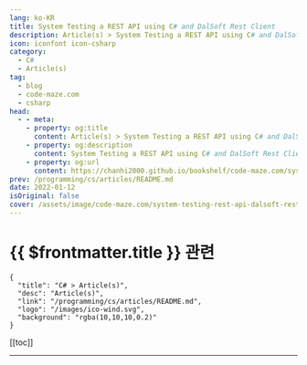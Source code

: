 ```yaml
---
lang: ko-KR
title: System Testing a REST API using C# and DalSoft Rest Client
description: Article(s) > System Testing a REST API using C# and DalSoft Rest Client
icon: iconfont icon-csharp
category: 
  - C#
  - Article(s)
tag: 
  - blog
  - code-maze.com
  - csharp
head:  
  - - meta:
    - property: og:title
      content: Article(s) > System Testing a REST API using C# and DalSoft Rest Client
    - property: og:description
      content: System Testing a REST API using C# and DalSoft Rest Client
    - property: og:url
      content: https://chanhi2000.github.io/bookshelf/code-maze.com/system-testing-rest-api-dalsoft-restclient.html
prev: /programming/cs/articles/README.md
date: 2022-01-12
isOriginal: false
cover: /assets/image/code-maze.com/system-testing-rest-api-dalsoft-restclient/banner.png
---
```


# {{ $frontmatter.title }} 관련

```component VPCard
{
  "title": "C# > Article(s)",
  "desc": "Article(s)",
  "link": "/programming/cs/articles/README.md",
  "logo": "/images/ico-wind.svg",
  "background": "rgba(10,10,10,0.2)"
}
```

[[toc]]

---

<SiteInfo
  name="System Testing a REST API using C# and DalSoft Rest Client"
  desc="In this post, we're going to cover the recent extensions to the DalSoft RestClient library which allows you to easily test a REST API using C#"
  url="https://code-maze.com/system-testing-rest-api-dalsoft-restclient/"
  logo="/assets/image/code-maze.com/favicon.png"
  preview="/assets/image/code-maze.com/system-testing-rest-api-dalsoft-restclient/banner.png"/>

<!-- TODO: 작성 -->
